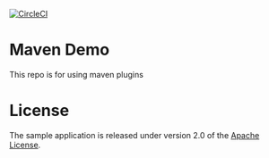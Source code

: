 [![CircleCI](https://circleci.com/gh/MeghnaW19/maven-jacoco-demo.svg?style=svg)](https://circleci.com/gh/MeghnaW19/maven-jacoco-demo)

# Maven Demo

This repo is for using maven plugins



# License

The sample application is released under version 2.0 of the [Apache License](http://www.apache.org/licenses/LICENSE-2.0).
